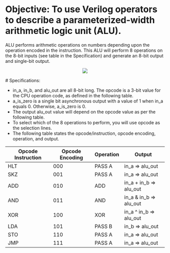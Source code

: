 # Objective: To use Verilog operators to describe a parameterized-width arithmetic logic unit (ALU).

ALU performs arithmetic operations on numbers depending upon the operation encoded in the
instruction. This ALU will perform 8 operations on the 8-bit inputs (see table in the Specification)
and generate an 8-bit output and single-bit output.

<p align="center">
<img  src="https://user-images.githubusercontent.com/58098260/221980594-4ee5aa9c-672e-4e25-9a55-3c14172cf866.png">
</p>
# Specifications:

* in_a, in_b, and alu_out are all 8-bit long. The opcode is a 3-bit value for the CPU operation code, as defined in the following table.
* a_is_zero is a single bit asynchronous output with a value of 1 when in_a equals 0. Otherwise, a_is_zero is 0.
* The output alu_out value will depend on the opcode value as per the following table.
* To select which of the 8 operations to perform, you will use opcode as the selection lines.
* The following table states the opcode/instruction, opcode encoding, operation, and output.

Opcode Instruction  | Opcode Encoding |Operation    | Output      |
--------------------| -------------   |-------------|-------------|
 HLT                | 000             |    PASS A   | in_a => alu_out     |
 SKZ                | 001             |    PASS A   | in_a => alu_out     |
 ADD                | 010             |    ADD      | in_a + in_b => alu_out     |
 AND                | 011             |    AND   | in_a & in_b => alu_out     |
 XOR                | 100             |    XOR   | in_a ^ in_b => alu_out    |
 LDA                | 101             |    PASS B   | in_b => alu_out     |
 STO                | 110             |    PASS A   | in_a => alu_out     |
 JMP                | 111             |    PASS A   | in_a => alu_out     |








